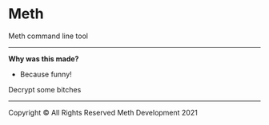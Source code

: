 # Meth
Meth command line tool

---

**Why was this made?**
* Because funny!

Decrypt some bitches

---

Copyright © All Rights Reserved
Meth Development 2021

